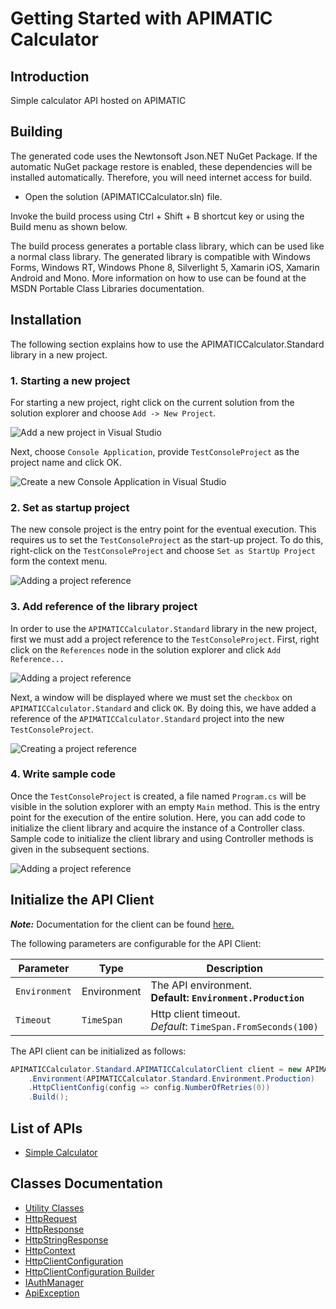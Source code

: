 
# Getting Started with APIMATIC Calculator

## Introduction

Simple calculator API hosted on APIMATIC

## Building

The generated code uses the Newtonsoft Json.NET NuGet Package. If the automatic NuGet package restore is enabled, these dependencies will be installed automatically. Therefore, you will need internet access for build.

* Open the solution (APIMATICCalculator.sln) file.

Invoke the build process using Ctrl + Shift + B shortcut key or using the Build menu as shown below.

The build process generates a portable class library, which can be used like a normal class library. The generated library is compatible with Windows Forms, Windows RT, Windows Phone 8, Silverlight 5, Xamarin iOS, Xamarin Android and Mono. More information on how to use can be found at the MSDN Portable Class Libraries documentation.

## Installation

The following section explains how to use the APIMATICCalculator.Standard library in a new project.

### 1. Starting a new project

For starting a new project, right click on the current solution from the solution explorer and choose `Add -> New Project`.

![Add a new project in Visual Studio](https://apidocs.io/illustration/cs?workspaceFolder=APIMATIC%20Calculator-CSharp&workspaceName=APIMATICCalculator&projectName=APIMATICCalculator.Standard&rootNamespace=APIMATICCalculator.Standard&step=addProject)

Next, choose `Console Application`, provide `TestConsoleProject` as the project name and click OK.

![Create a new Console Application in Visual Studio](https://apidocs.io/illustration/cs?workspaceFolder=APIMATIC%20Calculator-CSharp&workspaceName=APIMATICCalculator&projectName=APIMATICCalculator.Standard&rootNamespace=APIMATICCalculator.Standard&step=createProject)

### 2. Set as startup project

The new console project is the entry point for the eventual execution. This requires us to set the `TestConsoleProject` as the start-up project. To do this, right-click on the `TestConsoleProject` and choose `Set as StartUp Project` form the context menu.

![Adding a project reference](https://apidocs.io/illustration/cs?workspaceFolder=APIMATIC%20Calculator-CSharp&workspaceName=APIMATICCalculator&projectName=APIMATICCalculator.Standard&rootNamespace=APIMATICCalculator.Standard&step=setStartup)

### 3. Add reference of the library project

In order to use the `APIMATICCalculator.Standard` library in the new project, first we must add a project reference to the `TestConsoleProject`. First, right click on the `References` node in the solution explorer and click `Add Reference...`

![Adding a project reference](https://apidocs.io/illustration/cs?workspaceFolder=APIMATIC%20Calculator-CSharp&workspaceName=APIMATICCalculator&projectName=APIMATICCalculator.Standard&rootNamespace=APIMATICCalculator.Standard&step=addReference)

Next, a window will be displayed where we must set the `checkbox` on `APIMATICCalculator.Standard` and click `OK`. By doing this, we have added a reference of the `APIMATICCalculator.Standard` project into the new `TestConsoleProject`.

![Creating a project reference](https://apidocs.io/illustration/cs?workspaceFolder=APIMATIC%20Calculator-CSharp&workspaceName=APIMATICCalculator&projectName=APIMATICCalculator.Standard&rootNamespace=APIMATICCalculator.Standard&step=createReference)

### 4. Write sample code

Once the `TestConsoleProject` is created, a file named `Program.cs` will be visible in the solution explorer with an empty `Main` method. This is the entry point for the execution of the entire solution. Here, you can add code to initialize the client library and acquire the instance of a Controller class. Sample code to initialize the client library and using Controller methods is given in the subsequent sections.

![Adding a project reference](https://apidocs.io/illustration/cs?workspaceFolder=APIMATIC%20Calculator-CSharp&workspaceName=APIMATICCalculator&projectName=APIMATICCalculator.Standard&rootNamespace=APIMATICCalculator.Standard&step=addCode)

## Initialize the API Client

**_Note:_** Documentation for the client can be found [here.](doc/client.md)

The following parameters are configurable for the API Client:

| Parameter | Type | Description |
|  --- | --- | --- |
| `Environment` | Environment | The API environment. <br> **Default: `Environment.Production`** |
| `Timeout` | `TimeSpan` | Http client timeout.<br>*Default*: `TimeSpan.FromSeconds(100)` |

The API client can be initialized as follows:

```csharp
APIMATICCalculator.Standard.APIMATICCalculatorClient client = new APIMATICCalculator.Standard.APIMATICCalculatorClient.Builder()
    .Environment(APIMATICCalculator.Standard.Environment.Production)
    .HttpClientConfig(config => config.NumberOfRetries(0))
    .Build();
```

## List of APIs

* [Simple Calculator](doc/controllers/simple-calculator.md)

## Classes Documentation

* [Utility Classes](doc/utility-classes.md)
* [HttpRequest](doc/http-request.md)
* [HttpResponse](doc/http-response.md)
* [HttpStringResponse](doc/http-string-response.md)
* [HttpContext](doc/http-context.md)
* [HttpClientConfiguration](doc/http-client-configuration.md)
* [HttpClientConfiguration Builder](doc/http-client-configuration-builder.md)
* [IAuthManager](doc/i-auth-manager.md)
* [ApiException](doc/api-exception.md)


